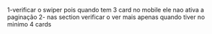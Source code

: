 1-verificar o swiper pois quando tem 3 card no mobile ele nao ativa a paginação
2- nas section verificar o ver mais apenas quando tiver no minimo 4 cards